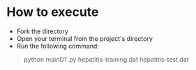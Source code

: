 # How to execute

- Fork the directory
- Open your terminal from the project's directory
- Run the following command:
> python mainDT.py hepatitis-training.dat hepatitis-test.dat
